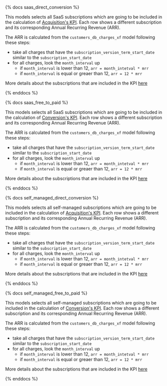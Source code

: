 {% docs saas_direct_conversion %}

This models selects all SaaS subscriptions which are going to be included in the calculation of [Acquisition's KPI](https://about.gitlab.com/direction/acquisition/). Each row  shows a different subscription and its corresponding Annual Recurring Revenue (ARR). 

The ARR is calculated from the `customers_db_charges_xf` model following these steps:
* take all charges that have  the `subscription_version_term_start_date` similar to the `subscription_start_date`
* for all charges, look the `month_interval` up
  * if `month_interval` is lower than 12, `arr = month_intetval * mrr`
  * if `month_interval` is equal or greaer than 12, `arr = 12 * mrr`
  
More details about the subscriptions that are included in the KPI [here](https://about.gitlab.com/direction/acquisition/)

{% enddocs %}

{% docs saas_free_to_paid %}

This models selects all SaaS subscriptions which are going to be included in the calculation of [Conversion's KPI](https://about.gitlab.com/direction/conversion/). Each row  shows a different subscription and its corresponding Annual Recurring Revenue (ARR). 

The ARR is calculated from the `customers_db_charges_xf` model following these steps:
* take all charges that have  the `subscription_version_term_start_date` similar to the `subscription_start_date`
* for all charges, look the `month_interval` up
  * if `month_interval` is lower than 12, `arr = month_intetval * mrr`
  * if `month_interval` is equal or greaer than 12, `arr = 12 * mrr`
  
More details about the subscriptions that are included in the KPI [here](https://about.gitlab.com/direction/conversion/)

{% enddocs %}

{% docs self_managed_direct_conversion %}

This models selects all self-managed subscriptions which are going to be included in the calculation of [Acquisition's KPI](https://about.gitlab.com/direction/acquisition/). Each row shows a different subscription and its corresponding Annual Recurring Revenue (ARR). 

The ARR is calculated from the `customers_db_charges_xf` model following these steps:
* take all charges that have  the `subscription_version_term_start_date` similar to the `subscription_start_date`
* for all charges, look the `month_interval` up
  * if `month_interval` is lower than 12, `arr = month_intetval * mrr`
  * if `month_interval` is equal or greaer than 12, `arr = 12 * mrr`
  
More details about the subscriptions that are included in the KPI [here](https://about.gitlab.com/direction/acquisition/)

{% enddocs %}

{% docs self_managed_free_to_paid %}

This models selects all self-managed subscriptions which are going to be included in the calculation of [Conversion's KPI](https://about.gitlab.com/direction/conversion/). Each row shows a different subscription and its corresponding Annual Recurring Revenue (ARR). 

The ARR is calculated from the `customers_db_charges_xf` model following these steps:
* take all charges that have  the `subscription_version_term_start_date` similar to the `subscription_start_date`
* for all charges, look the `month_interval` up
  * if `month_interval` is lower than 12, `arr = month_intetval * mrr`
  * if `month_interval` is equal or greaer than 12, `arr = 12 * mrr`
  
More details about the subscriptions that are included in the KPI [here](https://about.gitlab.com/direction/conversion/)

{% enddocs %}
